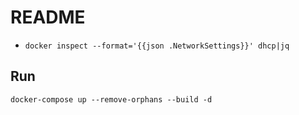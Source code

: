 # README
- `docker inspect --format='{{json .NetworkSettings}}' dhcp|jq`

## Run
`docker-compose up --remove-orphans --build -d`